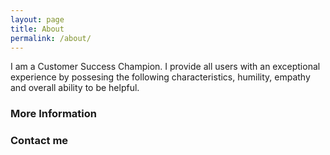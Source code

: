 ```yaml
---
layout: page
title: About
permalink: /about/
---
```


I am a Customer Success Champion. I provide all users with an exceptional experience by possesing the following characteristics, humility, empathy and overall ability to be helpful.

### More Information


### Contact me

